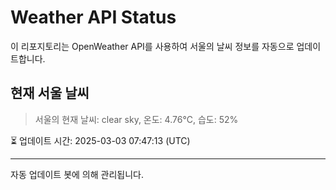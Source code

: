 
# Weather API Status

이 리포지토리는 OpenWeather API를 사용하여 서울의 날씨 정보를 자동으로 업데이트합니다.

## 현재 서울 날씨
> 서울의 현재 날씨: clear sky, 온도: 4.76°C, 습도: 52%

⏳ 업데이트 시간: 2025-03-03 07:47:13 (UTC)

---
자동 업데이트 봇에 의해 관리됩니다.
